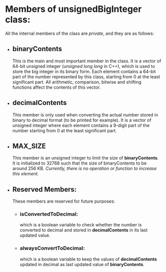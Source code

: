 # Members of unsignedBigInteger class:
All the internal members of the class are *private*, and they are as follows:
- ## binaryContents
  This is the main and most important member in the class. It is a vector of 64-bit unsigned integer (*unsigned long long* in C++),
  which is used to store the big integer in its binary form. Each element contains a 64-bit part of the number represented by this
  class, starting from 0 at the least significant part. All arithmetic, comparison, bitwise and shifting functions affect the
  contents of this vector.

- ## decimalContents
  This member is only used when converting the actual number stored in binary to decimal format (to be printed for example).
  It is a vector of unsigned integer where each element contains a 9-digit part of the number starting from 0 at the least
  significant part.

- ## MAX_SIZE
  This member is an unsigned integer to limit the size of **binaryContents**. It is initialized to 32768 such that the size of
  binaryContents to be around 256 KB. *Currently, there is no operation or function to increase this element.*

- ## Reserved Members:
  These members are reserved for future purposes:
    - ### isConvertedToDecimal: 
      which is a boolean variable to check whether the number is converted to decimal and stored in **decimalContents** in its last updated value.
    - ### alwaysConvertToDecimal:
      which is a boolean variable to keep the values of **decimalContents** updated in decimal as last updated value of **binaryContents**.
